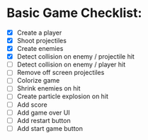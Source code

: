 # Basic Game Checklist:

- [x] Create a player
- [x] Shoot projectiles
- [x] Create enemies
- [x] Detect collision on enemy / projectile hit
- [ ] Detect collision on enemy / player hit
- [ ] Remove off screen projectiles
- [ ] Colorize game
- [ ] Shrink enemies on hit
- [ ] Create particle explosion on hit
- [ ] Add score
- [ ] Add game over UI
- [ ] Add restart button
- [ ] Add start game button
